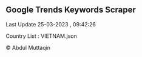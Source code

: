

## Google Trends Keywords Scraper 
 
Last Update 25-03-2023 , 09:42:26

Country List :
VIETNAM.json



© Abdul Muttaqin 
